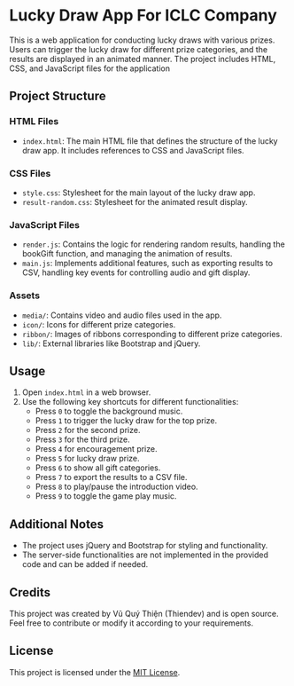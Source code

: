 # Lucky Draw App For ICLC Company

This is a web application for conducting lucky draws with various prizes. Users can trigger the lucky draw for different prize categories, and the results are displayed in an animated manner. The project includes HTML, CSS, and JavaScript files for the application

## Project Structure

### HTML Files

- `index.html`: The main HTML file that defines the structure of the lucky draw app. It includes references to CSS and JavaScript files.
  
### CSS Files

- `style.css`: Stylesheet for the main layout of the lucky draw app.
- `result-random.css`: Stylesheet for the animated result display.

### JavaScript Files

- `render.js`: Contains the logic for rendering random results, handling the bookGift function, and managing the animation of results.
- `main.js`: Implements additional features, such as exporting results to CSV, handling key events for controlling audio and gift display.

### Assets

- `media/`: Contains video and audio files used in the app.
- `icon/`: Icons for different prize categories.
- `ribbon/`: Images of ribbons corresponding to different prize categories.
- `lib/`: External libraries like Bootstrap and jQuery.

## Usage

1. Open `index.html` in a web browser.
2. Use the following key shortcuts for different functionalities:
   - Press `0` to toggle the background music.
   - Press `1` to trigger the lucky draw for the top prize.
   - Press `2` for the second prize.
   - Press `3` for the third prize.
   - Press `4` for encouragement prize.
   - Press `5` for lucky draw prize.
   - Press `6` to show all gift categories.
   - Press `7` to export the results to a CSV file.
   - Press `8` to play/pause the introduction video.
   - Press `9` to toggle the game play music.

## Additional Notes

- The project uses jQuery and Bootstrap for styling and functionality.
- The server-side functionalities are not implemented in the provided code and can be added if needed.

## Credits

This project was created by Vũ Quý Thiện (Thiendev) and is open source. Feel free to contribute or modify it according to your requirements.

## License

This project is licensed under the [MIT License](LICENSE).
